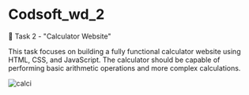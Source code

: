 # Codsoft_wd_2
🧮 Task 2 - "Calculator Website"

This task focuses on building a fully functional calculator website using HTML, CSS, and JavaScript. The calculator should be capable of performing basic arithmetic operations and more complex calculations.

![calci](https://github.com/Chiranthkr123/Codsoft_wd_2/assets/155990642/513620d8-afec-4875-a3c6-74091d9826fd)

